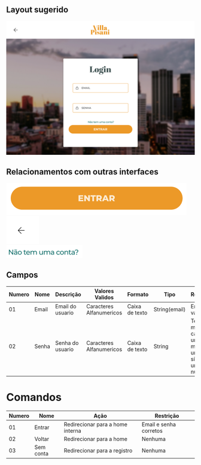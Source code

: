 ## Layout sugerido

<!-- Image -->

![Layout do Login](../../images/login.png)

## Relacionamentos com outras interfaces

<!-- Image dos redirecionamento -->

![Layout do Login](../../images/button-login.png)<br/>
![Layout do Login](../../images/arrow-login.png)<br/>
![Layout do Login](../../images/link-login.png)<br/>

## Campos

| Numero | Nome  | Descrição        | Valores Validos          | Formato        | Tipo          | Restrições                                                              |
| ------ | ----- | ---------------- | ------------------------ | -------------- | ------------- | ----------------------------------------------------------------------- |
| 01     | Email | Email do usuario | Caracteres Alfanumericos | Caixa de texto | String(email) | Email valido                                                            |
| 02     | Senha | Senha do usuario | Caracteres Alfanumericos | Caixa de texto | String        | Ter pelo menos 6 caracteres uma letra maiuscula, um símbolo e um numero |

# Comandos

| Numero | Nome      | Ação                             | Restrição              |
| ------ | --------- | -------------------------------- | ---------------------- |
| 01     | Entrar    | Redirecionar para a home interna | Email e senha corretos |
| 02     | Voltar    | Redirecionar para a home         | Nenhuma                |
| 03     | Sem conta | Redirecionar para a registro     | Nenhuma                |
